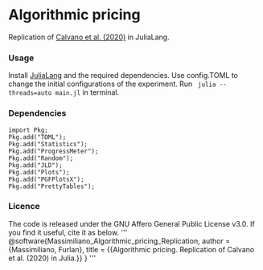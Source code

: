 # Algorithmic pricing 
Replication of [Calvano et al. (2020)](https://www.aeaweb.org/articles?id=10.1257/aer.20190623) in JuliaLang.

### Usage
Install [JuliaLang](https://julialang.org) and the required dependencies. Use config.TOML to change the initial configurations of the experiment. Run ``` julia --threads=auto main.jl``` in terminal.

### Dependencies
```
import Pkg; 
Pkg.add("TOML"); 
Pkg.add("Statistics"); 
Pkg.add("ProgressMeter"); 
Pkg.add("Random"); 
Pkg.add("JLD"); 
Pkg.add("Plots");
Pkg.add("PGFPlotsX");
Pkg.add("PrettyTables");
```
### Licence
The code is released under the GNU Affero General Public License v3.0. If you find it useful, cite it as below.
'''
@software{Massimiliano_Algorithmic_pricing_Replication,
  author = {Massimiliano, Furlan},
  title = {{Algorithmic pricing. Replication of Calvano et al. (2020) in Julia.}}
}
'''
